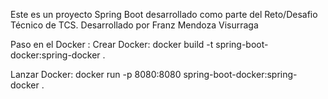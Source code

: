 Este es un proyecto Spring Boot desarrollado como parte del Reto/Desafio Técnico de TCS.
Desarrollado por Franz Mendoza Visurraga

Paso en el  Docker :
Crear Docker:
docker build -t spring-boot-docker:spring-docker .

Lanzar Docker:
docker run -p 8080:8080 spring-boot-docker:spring-docker .
